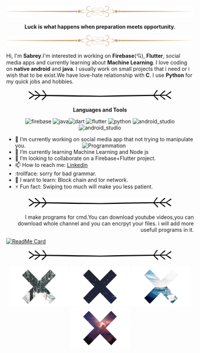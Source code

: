 <p align="center" >
  <img src="https://github.com/sabreys/sabreys/blob/main/kindpng_1499923.png?raw=true" width="500" height="30"/>
 </p>
 <p align="center" >
  <b>  Luck is what happens when preparation meets opportunity.</b> 
  </p>
 <p align="center" > 
  <img src="https://github.com/sabreys/sabreys/blob/main/kindpng_1499923.png?raw=true" width="500" height="30" />
</p>




Hi, I'm <b>Sabrey</b>.I'm interested in working on  <b>Firebase</b>(💘), <b>Flutter</b>, social media apps and currently learning about <b>Machine Learning</b>. I love coding on <b>native android</b> and <b>java</b>. I usually work on small projects  that i need or i wish that to be exist.We have love-hate relationship with<b> C</b>. I use <b>Python</b> for my quick jobs and hobbies.

<p align="center" >
   <img src="https://github.com/sabreys/sabreys/blob/main/Untitled-2.png?raw=true"/>
</p>



<p align="center" >
    <b>Languages and Tools</b>
   </p>
   <p align="center">
 <img src="https://www.vectorlogo.zone/logos/firebase/firebase-icon.svg" alt="firebase" width="40" height="40"/> <img src="https://www.vectorlogo.zone/logos/java/java-icon.svg" alt="java" width="40" height="40"/><img src="https://www.vectorlogo.zone/logos/dartlang/dartlang-icon.svg" alt="dart" width="40" height="40"/> <img src="https://www.vectorlogo.zone/logos/flutterio/flutterio-icon.svg" alt="flutter" width="40" height="40"/>   <img src="https://devicons.github.io/devicon/devicon.git/icons/python/python-original.svg" alt="python" width="40" height="40"/> 
 <img  src="https://upload.wikimedia.org/wikipedia/commons/archive/3/34/20200802160428%21Android_Studio_icon.svg" alt="android_studio" width="40" height="40"/> 
   <img  src="https://upload.wikimedia.org/wikipedia/commons/thumb/a/a1/PyCharm_Logo.svg/512px-PyCharm_Logo.svg.png" alt="android_studio" width="40" height="40"/> 

</p>






- 🔭 I’m currently working on social media app that not trying to manipulate you.<img img align="right" src="https://media1.tenor.com/images/1d1c57ceec3e94475c7ba1d3c13393d1/tenor.gif?itemid=10669013" alt="Programmation" width="300"/>
- 🌱 I’m currently learning Machine Learning and Node js
- 👯 I’m looking to collaborate on a Firebase+Flutter project.
- 📫 How to reach me: [Linkedin](https://www.linkedin.com/in/sabri-başoğlu-9781a51a8/)
- :trollface: sorry for bad grammar.
- 🔨 I want to learn: Block chain and tor network.
- ⚡ Fun fact: Swiping too much will make you less patient.

<p align="center">
   <img src="https://github.com/sabreys/sabreys/blob/main/Untitled-2.png?raw=true"/>
</p>



<p align="right">
   I make programs for cmd.You can download youtube videos,you can download whole channel and you can  encrpyt your files. 
   i will add more usefull  programs in it.
</p>

 [![ReadMe Card](https://github-readme-stats.vercel.app/api/pin/?username=sabreys&repo=sabreys_cmd)](https://github.com/sabreys/sabreys_cmd)


<p align="center">
   <img src="https://github.com/sabreys/sabreys/blob/main/Untitled-2.png?raw=true"/>
</p>






<p align="center">
  <img src="https://github.com/sabreys/sabreys/blob/main/kar.gif?raw=true"/>
  <img src="https://github.com/sabreys/sabreys/blob/main/uzay.gif?raw=true"/>
  <img src="https://github.com/sabreys/sabreys/blob/main/deniz.gif?raw=true"/>
  <img src="https://github.com/sabreys/sabreys/blob/main/f%C4%B1rt%C4%B1na.gif?raw=true"/>
</p>




<!--
**sabreys/sabreys** is a ✨ _special_ ✨ repository because its `README.md` (this file) appears on your GitHub profile.

-->
